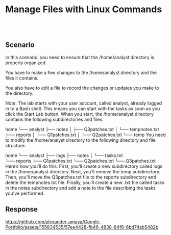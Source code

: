 # Manage Files with Linux Commands 

<br></br>
## Scenario

In this scenario, you need to ensure that the /home/analyst directory is properly organized.

You have to make a few changes to the /home/analyst directory and the files it contains.

You also have to edit a file to record the changes or updates you make to the directory.

Note: The lab starts with your user account, called analyst, already logged in to a Bash shell. This means you can start with the tasks as soon as you click the Start Lab button.
When you start, the /home/analyst directory contains the following subdirectories and files:

home
└── analyst
    ├── notes
    │   ├── Q3patches.txt
    │   └── tempnotes.txt
    ├── reports
    │   ├── Q1patches.txt
    │   └── Q2patches.txt
    └── temp
You need to modify the /home/analyst directory to the following directory and file structure:

home
└── analyst
    ├── logs
    ├── notes
    │   └── tasks.txt    
    └── reports
        ├── Q1patches.txt
        └── Q2patches.txt
        └── Q3patches.txt
Here’s how you’ll do this: First, you’ll create a new subdirectory called logs in the /home/analyst directory. Next, you’ll remove the temp subdirectory. Then, you’ll move the Q3patches.txt file to the reports subdirectory and delete the tempnotes.txt file. Finally, you’ll create a new .txt file called tasks in the notes subdirectory and add a note to the file describing the tasks you've performed.


## Response



https://github.com/alexander-amaya/Google-Portfolio/assets/155834535/57ee4428-fb46-4838-84f8-6bd74ab5482b

